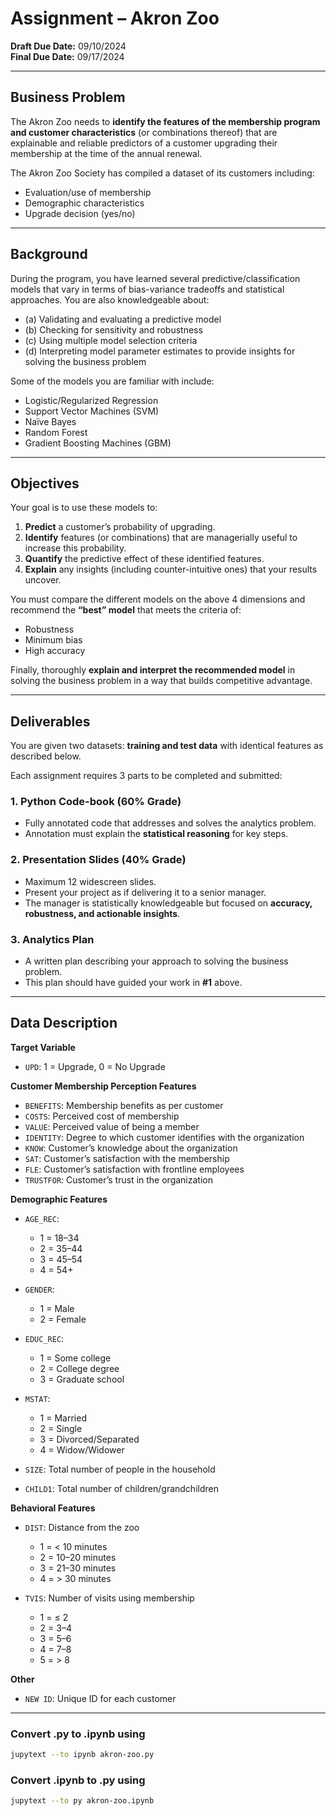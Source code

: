 # Assignment – Akron Zoo

**Draft Due Date:** 09/10/2024  
**Final Due Date:** 09/17/2024  

---

## Business Problem
The Akron Zoo needs to **identify the features of the membership program and customer characteristics** (or combinations thereof) that are explainable and reliable predictors of a customer upgrading their membership at the time of the annual renewal.

The Akron Zoo Society has compiled a dataset of its customers including:
- Evaluation/use of membership  
- Demographic characteristics  
- Upgrade decision (yes/no)  

---

## Background
During the program, you have learned several predictive/classification models that vary in terms of bias-variance tradeoffs and statistical approaches. You are also knowledgeable about:

- (a) Validating and evaluating a predictive model  
- (b) Checking for sensitivity and robustness  
- (c) Using multiple model selection criteria  
- (d) Interpreting model parameter estimates to provide insights for solving the business problem  

Some of the models you are familiar with include:
- Logistic/Regularized Regression  
- Support Vector Machines (SVM)  
- Naïve Bayes  
- Random Forest  
- Gradient Boosting Machines (GBM)  

---

## Objectives
Your goal is to use these models to:  

1. **Predict** a customer’s probability of upgrading.  
2. **Identify** features (or combinations) that are managerially useful to increase this probability.  
3. **Quantify** the predictive effect of these identified features.  
4. **Explain** any insights (including counter-intuitive ones) that your results uncover.  

You must compare the different models on the above 4 dimensions and recommend the **“best” model** that meets the criteria of:
- Robustness  
- Minimum bias  
- High accuracy  

Finally, thoroughly **explain and interpret the recommended model** in solving the business problem in a way that builds competitive advantage.  

---

## Deliverables
You are given two datasets: **training and test data** with identical features as described below.  

Each assignment requires 3 parts to be completed and submitted:

### 1. Python Code-book (60% Grade)
- Fully annotated code that addresses and solves the analytics problem.  
- Annotation must explain the **statistical reasoning** for key steps.  

### 2. Presentation Slides (40% Grade)
- Maximum 12 widescreen slides.  
- Present your project as if delivering it to a senior manager.  
- The manager is statistically knowledgeable but focused on **accuracy, robustness, and actionable insights**.  

### 3. Analytics Plan
- A written plan describing your approach to solving the business problem.  
- This plan should have guided your work in **#1** above.  

---

## Data Description

**Target Variable**  
- `UPD`: 1 = Upgrade, 0 = No Upgrade  

**Customer Membership Perception Features**  
- `BENEFITS`: Membership benefits as per customer  
- `COSTS`: Perceived cost of membership  
- `VALUE`: Perceived value of being a member  
- `IDENTITY`: Degree to which customer identifies with the organization  
- `KNOW`: Customer’s knowledge about the organization  
- `SAT`: Customer’s satisfaction with the membership  
- `FLE`: Customer’s satisfaction with frontline employees  
- `TRUSTFOR`: Customer’s trust in the organization  

**Demographic Features**  
- `AGE_REC`:  
  - 1 = 18–34  
  - 2 = 35–44  
  - 3 = 45–54  
  - 4 = 54+  

- `GENDER`:  
  - 1 = Male  
  - 2 = Female  

- `EDUC_REC`:  
  - 1 = Some college  
  - 2 = College degree  
  - 3 = Graduate school  

- `MSTAT`:  
  - 1 = Married  
  - 2 = Single  
  - 3 = Divorced/Separated  
  - 4 = Widow/Widower  

- `SIZE`: Total number of people in the household  
- `CHILD1`: Total number of children/grandchildren  

**Behavioral Features**  
- `DIST`: Distance from the zoo  
  - 1 = < 10 minutes  
  - 2 = 10–20 minutes  
  - 3 = 21–30 minutes  
  - 4 = > 30 minutes  

- `TVIS`: Number of visits using membership  
  - 1 = ≤ 2  
  - 2 = 3–4  
  - 3 = 5–6  
  - 4 = 7–8  
  - 5 = > 8  

**Other**  
- `NEW ID`: Unique ID for each customer  

---

### Convert .py to .ipynb using
```bash
jupytext --to ipynb akron-zoo.py
```
### Convert .ipynb to .py using
```bash
jupytext --to py akron-zoo.ipynb
```